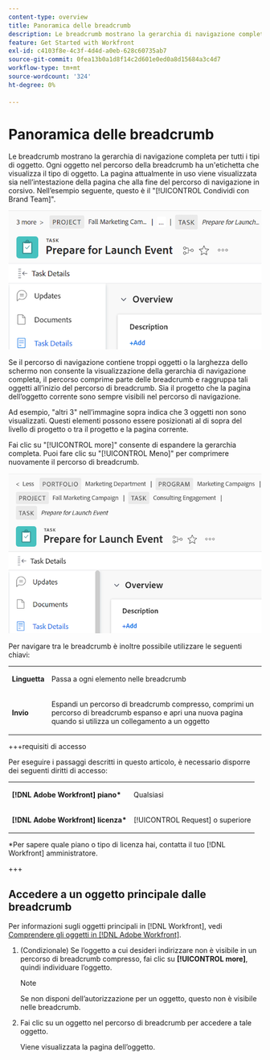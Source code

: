 ```yaml
---
content-type: overview
title: Panoramica delle breadcrumb
description: Le breadcrumb mostrano la gerarchia di navigazione completa per tutti i tipi di oggetto.
feature: Get Started with Workfront
exl-id: c4103f8e-4c3f-4d4d-a0eb-628c60735ab7
source-git-commit: 0fea13b0a1d8f14c2d601e0ed0a8d15684a3c4d7
workflow-type: tm+mt
source-wordcount: '324'
ht-degree: 0%

---
```


# Panoramica delle breadcrumb

Le breadcrumb mostrano la gerarchia di navigazione completa per tutti i tipi di oggetto. Ogni oggetto nel percorso della breadcrumb ha un&#39;etichetta che visualizza il tipo di oggetto. La pagina attualmente in uso viene visualizzata sia nell’intestazione della pagina che alla fine del percorso di navigazione in corsivo. Nell’esempio seguente, questo è il &quot;[!UICONTROL Condividi con Brand Team]&quot;.

![Breadcrumb compresso](assets/NWE-collapsed-breadcrumb.png)

Se il percorso di navigazione contiene troppi oggetti o la larghezza dello schermo non consente la visualizzazione della gerarchia di navigazione completa, il percorso comprime parte delle breadcrumb e raggruppa tali oggetti all’inizio del percorso di breadcrumb. Sia il progetto che la pagina dell’oggetto corrente sono sempre visibili nel percorso di navigazione.

Ad esempio, &quot;altri 3&quot; nell’immagine sopra indica che 3 oggetti non sono visualizzati. Questi elementi possono essere posizionati al di sopra del livello di progetto o tra il progetto e la pagina corrente.

Fai clic su &quot;[!UICONTROL more]&quot; consente di espandere la gerarchia completa. Puoi fare clic su &quot;[!UICONTROL Meno]&quot; per comprimere nuovamente il percorso di breadcrumb.

![Breadcrumb espanso](assets/NWE-expanded-breadcrumb.png)

Per navigare tra le breadcrumb è inoltre possibile utilizzare le seguenti chiavi:

<table style="table-layout:auto"> 
 <col> 
 <col> 
 <tbody> 
  <tr> 
   <td role="rowheader"><strong>Linguetta</strong> </td> 
   <td> <p>Passa a ogni elemento nelle breadcrumb</p> </td> 
  </tr> 
  <tr> 
   <td role="rowheader"><strong>Invio</strong> </td> 
   <td> <p>Espandi un percorso di breadcrumb compresso, comprimi un percorso di breadcrumb espanso e apri una nuova pagina quando si utilizza un collegamento a un oggetto</p> </td> 
  </tr> 
 </tbody> 
</table>

+++requisiti di accesso

Per eseguire i passaggi descritti in questo articolo, è necessario disporre dei seguenti diritti di accesso:

<table style="table-layout:auto"> 
 <col> 
 </col> 
 <col> 
 </col> 
 <tbody> 
  <tr> 
   <td role="rowheader"><strong>[!DNL Adobe Workfront] piano*</strong></td> 
   <td> <p>Qualsiasi</p> </td> 
  </tr> 
  <tr> 
   <td role="rowheader"><strong>[!DNL Adobe Workfront] licenza*</strong></td> 
   <td> <p>[!UICONTROL Request] o superiore</p> </td> 
  </tr> 
 </tbody> 
</table>

*Per sapere quale piano o tipo di licenza hai, contatta il tuo [!DNL Workfront] amministratore.

+++

<!--drafted: this is no longer possible, since we removed Campaigns, but it might come back as part of Maestro: 

## Multi-object breadcrumbs

>[!NOTE]
>
>The information in this article is available only in the Preview environment when you participate in the [!UICONTROL Campaigns] beta program. The functionality described here might not be fully available yet. For more information about current available features and how to enroll, see [Campaigns beta].

Some objects can belong to multiple parent objects. For example, a project can belong to multiple campaigns. In this case, all the campaigns that the project belongs to display in the breadcrumb.

The multi-object listing in the breadcrumb (for example, the campaigns) displays the number of parent objects which expands into a list to display all the campaigns that the project is associated with. For more information, see [Add objects to a campaign](../../manage-work/campaigns/add-objects-to-a-campaign.md).


![Project with multiple campaigns in the breadcrumb](assets/project-with-multiple-campaigns-in-breadcrumb.png)

-->

## Accedere a un oggetto principale dalle breadcrumb

Per informazioni sugli oggetti principali in [!DNL Workfront], vedi [Comprendere gli oggetti in [!DNL Adobe Workfront]](../../workfront-basics/navigate-workfront/workfront-navigation/understand-objects.md).

1. (Condizionale) Se l’oggetto a cui desideri indirizzare non è visibile in un percorso di breadcrumb compresso, fai clic su **[!UICONTROL more]**, quindi individuare l’oggetto.

   >[!NOTE]
   >
   >Se non disponi dell’autorizzazione per un oggetto, questo non è visibile nelle breadcrumb.

1. Fai clic su un oggetto nel percorso di breadcrumb per accedere a tale oggetto.

   Viene visualizzata la pagina dell’oggetto.
